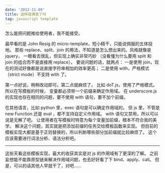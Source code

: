 ```yaml
---
date: '2012-11-09'
title: 这样就满意了吗
tag: javascript template
---
```


怎么能把问题推给使用者，我不能接受。

最早看的是 John Resig 的 micro-template，短小精干，只能说佩服的五体投地。
那些 replace、split、join 的用法，不知道是怎么想出来的。风格就像是 jquery，
一眼看去很乱，但实现上确实非常巧妙
（没看懂为什么要用 split 和 join 的组合而不是直接用 replace）。
要说问题的话，就两点：
一是使用 join，现在的测试好像都是说直接字符串相加的效率更高；
二是使用 with，严格模式（strict mode）不支持 with 了。

第一点好说，稍稍改动即可。第二点就麻烦了。
比如 doT.js，使用了严格模式。所以在写模板的时候，
变量都必须带一个前缀来确定作用域。
在 underscore.js 的实现也存在相同的问题，要不使用 with 语句，要不加个前缀。

在其他语言，比如 python 里，exec 语句是可以确定作用域的。
但 js 里，不管是 new Function 还是 eval ，都不支持自定义作用域。
with 语句又禁用，所以可以说是无解了吧。
让使用者在写模板时特意为每个变量加前缀，根本不符合我的美学。
解决这个问题，其实就是把添加前缀的任务交给模板函数来实现。
但目前的模板实现大都是基于正则替换的，所以判断哪些部分加前缀就比较麻烦了。
这个应该需要进行词法分析、语法分析吧。

------

这些天看这些模板实现，最大的收获其实是对 js 的作用域有了更深的了解。
之前妄想能不能靠原型链来解决作用域问题，也去好好看了下 bind、apply、call。
但是，可以的话其他人早就干了，对吧……
